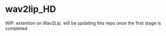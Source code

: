 # wav2lip_HD
WIP:  extention on Wav2Lip, will be updating this repo once the first stage is completed
